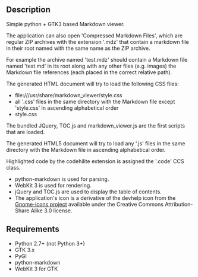 Description
-----------

Simple python + GTK3 based Markdown viewer.

The application can also open 'Compressed Markdown Files', which are regular ZIP 
archives with the extension '.mdz' that contain a markdown file in their root
 named with the same name as the ZIP archive. 
 
For example the archive named 'test.mdz' should contain a Markdown file named
'test.md' in its root along with any other files (e.g. images) the Markdown file 
references (each placed in the correct relative path).

The generated HTML document will try to load the following CSS files:

- file:///usr/share/markdown_viewer/style.css
- all '.css' files in the same directory with the Markdown file except 'style.css' 
  in ascending alphabetical order
- style.css

The bundled JQuery, TOC.js and markdown_viewer.js  are the first scripts that are loaded.

The generated HTML5 document will try to load any '.js' files in the same 
directory with the Markdown file in ascending alphabetical order.


Highlighted code by the codehilite extension is assigned the '.code' CCS class.

* python-markdown is used for parsing.
* WebKit 3 is used for rendering.
* jQuery and TOC.js are used to display the table of contents.
* The application's icon is a derivative of the devhelp icon from the [Gnome-icons project](https://github.com/gnome-design-team/gnome-icons) available under the Creative Commons Attribution-Share Alike 3.0 license.

Requirements
------------

* Python 2.7+ (not Python 3+)
* GTK 3.x
* PyGI
* python-markdown
* WebKit 3 for GTK

